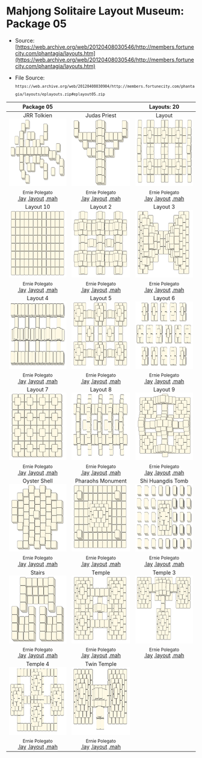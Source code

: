 # Mahjong Solitaire Layout Museum: Package 05
* Source: [https://web.archive.org/web/20120408030546/http://members.fortunecity.com/phantagia/layouts.htm](https://web.archive.org/web/20120408030546/http://members.fortunecity.com/phantagia/layouts.htm)

* File Source:  
<sub>```https://web.archive.org/web/20120408030904/http://members.fortunecity.com/phantagia/layouts/eplayouts.zip#eplayout05.zip```</sub>


|Package 05||Layouts: 20|
|:--:|:--:|:--:|
|JRR Tolkien<br><img src="./jrr_tolkien.svg" height="180" width="175"><br> <sub>Ernie Polegato</sub> <br>[.lay](./jrr_tolkien.lay)  [.layout](./jrr_tolkien.layout)  [.mah](./jrr_tolkien.mah) |Judas Priest<br><img src="./judas_priest.svg" height="180" width="175"><br> <sub>Ernie Polegato</sub> <br>[.lay](./judas_priest.lay)  [.layout](./judas_priest.layout)  [.mah](./judas_priest.mah) |Layout<br><img src="./layout.svg" height="180" width="175"><br> <sub>Ernie Polegato</sub> <br>[.lay](./layout.lay)  [.layout](./layout.layout)  [.mah](./layout.mah) |
|Layout 10<br><img src="./layout_10.svg" height="180" width="175"><br> <sub>Ernie Polegato</sub> <br>[.lay](./layout_10.lay)  [.layout](./layout_10.layout)  [.mah](./layout_10.mah) |Layout 2<br><img src="./layout_2.svg" height="180" width="175"><br> <sub>Ernie Polegato</sub> <br>[.lay](./layout_2.lay)  [.layout](./layout_2.layout)  [.mah](./layout_2.mah) |Layout 3<br><img src="./layout_3.svg" height="180" width="175"><br> <sub>Ernie Polegato</sub> <br>[.lay](./layout_3.lay)  [.layout](./layout_3.layout)  [.mah](./layout_3.mah) |
|Layout 4<br><img src="./layout_4.svg" height="180" width="175"><br> <sub>Ernie Polegato</sub> <br>[.lay](./layout_4.lay)  [.layout](./layout_4.layout)  [.mah](./layout_4.mah) |Layout 5<br><img src="./layout_5.svg" height="180" width="175"><br> <sub>Ernie Polegato</sub> <br>[.lay](./layout_5.lay)  [.layout](./layout_5.layout)  [.mah](./layout_5.mah) |Layout 6<br><img src="./layout_6.svg" height="180" width="175"><br> <sub>Ernie Polegato</sub> <br>[.lay](./layout_6.lay)  [.layout](./layout_6.layout)  [.mah](./layout_6.mah) |
|Layout 7<br><img src="./layout_7.svg" height="180" width="175"><br> <sub>Ernie Polegato</sub> <br>[.lay](./layout_7.lay)  [.layout](./layout_7.layout)  [.mah](./layout_7.mah) |Layout 8<br><img src="./layout_8.svg" height="180" width="175"><br> <sub>Ernie Polegato</sub> <br>[.lay](./layout_8.lay)  [.layout](./layout_8.layout)  [.mah](./layout_8.mah) |Layout 9<br><img src="./layout_9.svg" height="180" width="175"><br> <sub>Ernie Polegato</sub> <br>[.lay](./layout_9.lay)  [.layout](./layout_9.layout)  [.mah](./layout_9.mah) |
|Oyster Shell<br><img src="./oyster_shell.svg" height="180" width="175"><br> <sub>Ernie Polegato</sub> <br>[.lay](./oyster_shell.lay)  [.layout](./oyster_shell.layout)  [.mah](./oyster_shell.mah) |Pharaohs Monument<br><img src="./pharaohs_monument.svg" height="180" width="175"><br> <sub>Ernie Polegato</sub> <br>[.lay](./pharaohs_monument.lay)  [.layout](./pharaohs_monument.layout)  [.mah](./pharaohs_monument.mah) |Shi Huangdis Tomb<br><img src="./shi_huangdis_tomb.svg" height="180" width="175"><br> <sub>Ernie Polegato</sub> <br>[.lay](./shi_huangdis_tomb.lay)  [.layout](./shi_huangdis_tomb.layout)  [.mah](./shi_huangdis_tomb.mah) |
|Stairs<br><img src="./stairs_8.svg" height="180" width="175"><br> <sub>Ernie Polegato</sub> <br>[.lay](./stairs_8.lay)  [.layout](./stairs_8.layout)  [.mah](./stairs_8.mah) |Temple<br><img src="./temple_5.svg" height="180" width="175"><br> <sub>Ernie Polegato</sub> <br>[.lay](./temple_5.lay)  [.layout](./temple_5.layout)  [.mah](./temple_5.mah) |Temple 3<br><img src="./temple_3_2.svg" height="180" width="175"><br> <sub>Ernie Polegato</sub> <br>[.lay](./temple_3_2.lay)  [.layout](./temple_3_2.layout)  [.mah](./temple_3_2.mah) |
|Temple 4<br><img src="./temple_4_2.svg" height="180" width="175"><br> <sub>Ernie Polegato</sub> <br>[.lay](./temple_4_2.lay)  [.layout](./temple_4_2.layout)  [.mah](./temple_4_2.mah) |Twin Temple<br><img src="./twin_temple.svg" height="180" width="175"><br> <sub>Ernie Polegato</sub> <br>[.lay](./twin_temple.lay)  [.layout](./twin_temple.layout)  [.mah](./twin_temple.mah) ||